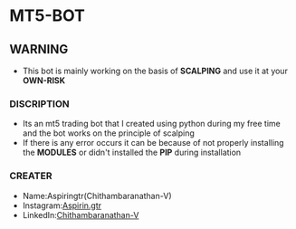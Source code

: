 # MT5-BOT
[sample]: https://www.linkedin.com/in/chithambaranathan-v-205009289/
## WARNING
- This bot is mainly working on  the basis of **SCALPING** and use it at your **OWN-RISK** 
### DISCRIPTION
- Its an mt5 trading bot that I created using python during my free time and the bot works on the principle of scalping
- If there is any error occurs it can be because of not properly installing the **MODULES** or didn't installed the **PIP** during installation 
### CREATER
- Name:Aspiringtr(Chithambaranathan-V)
- Instagram:[Aspirin.gtr](https://www.instagram.com/aspirin.gtr)
- LinkedIn:[Chithambaranathan-V][sample]
